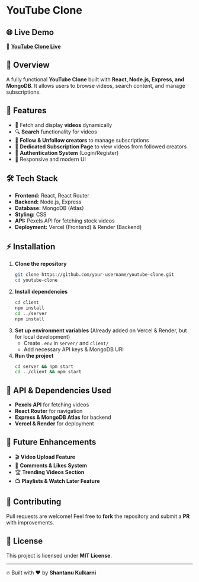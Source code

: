 # YouTube Clone


## 🌐 Live Demo
🔗 **[YouTube Clone Live](https://youtube-clone-mu-lilac.vercel.app/)**

## 📌 Overview
A fully functional **YouTube Clone** built with **React, Node.js, Express, and MongoDB**. It allows users to browse videos, search content, and manage subscriptions.

## 🚀 Features
- 🎥 Fetch and display **videos** dynamically
- 🔍 **Search** functionality for videos
- 📌 **Follow & Unfollow creators** to manage subscriptions
- 📄 **Dedicated Subscription Page** to view videos from followed creators
- 🔑 **Authentication System** (Login/Register)
- 🎨 Responsive and modern UI

## 🛠️ Tech Stack
- **Frontend:** React, React Router
- **Backend:** Node.js, Express
- **Database:** MongoDB (Atlas)
- **Styling:** CSS
- **API:** Pexels API for fetching stock videos
- **Deployment:** Vercel (Frontend) & Render (Backend)

## ⚡ Installation
1. **Clone the repository**
   ```sh
   git clone https://github.com/your-username/youtube-clone.git
   cd youtube-clone
   ```
2. **Install dependencies**
   ```sh
   cd client
   npm install
   cd ../server
   npm install
   ```
3. **Set up environment variables** (Already added on Vercel & Render, but for local development)
   - Create `.env` in `server/` and `client/`
   - Add necessary API keys & MongoDB URI
4. **Run the project**
   ```sh
   cd server && npm start
   cd ../client && npm start
   ```

## 🔗 API & Dependencies Used
- **Pexels API** for fetching videos
- **React Router** for navigation
- **Express & MongoDB Atlas** for backend
- **Vercel & Render** for deployment


## 🎯 Future Enhancements
- 🎬 **Video Upload Feature**
- 💬 **Comments & Likes System**
- 🏆 **Trending Videos Section**
- 📺 **Playlists & Watch Later Feature**

## 🤝 Contributing
Pull requests are welcome! Feel free to **fork** the repository and submit a **PR** with improvements.

## 📜 License
This project is licensed under **MIT License**.

---
🔥 Built with ❤️ by **Shantanu Kulkarni**
